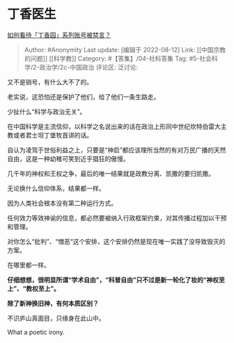 # 丁香医生
[如何看待「丁香园」系列账号被禁言？](https://www.zhihu.com/question/547734209/answer/2622268177)

> Author: #Anonymity
> Last update: [编辑于 2022-08-12]
> Link: [[中国宗教的问题]] [[科学教]]
> Category: #【答集】/04-社科答集
> Tag: #5-社会科学/2-政治学/2c-中国政治 
> 评论区:
> 泛讨论:

又不是销号，有什么大不了的。

老实说，这恐怕还是保护了他们，给了他们一条生路走。

少扯什么“科学与政治无关”。

在中国科学是主流信仰，以科学之名说出来的话在政治上形同中世纪坎特伯雷大主教或者君士坦丁堡牧首讲的话。

自认为凌驾于世俗利益之上，只要是“神启”都应该理所当然的有对万民广播的天然自由，这是一种幼稚可笑到近乎猖狂的傲慢。

几千年的神权和王权之争，最后的唯一结果就是政教分离、凯撒的要归凯撒。

无论换什么信仰体系，结果都一样。

因为人类社会根本没有第二种运行方式。

任何效力等效神谕的信息，都必然要被纳入行政框架约束，对其传播过程加以干预和管理。

对你怎么“批判”、“憎恶“这个安排，这个安排仍然是现在唯一实践了没导致毁灭的方案。

在哪里都一样。

**仔细想想，很明显所谓“学术自由”，“科普自由”只不过是新一轮化了妆的“神权至上”、“教权至上”。**

**除了新神换旧神，有何本质区别？**

不识庐山真面目，只缘身在此山中。

What a poetic irony.
